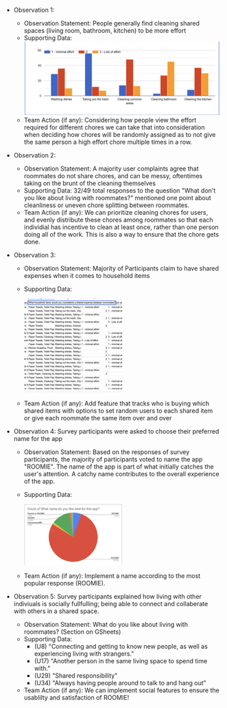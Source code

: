 - Observation 1: 
    - Observation Statement: People generally find cleaning shared spaces (living room, bathroom, kitchen) to be more effort
    - Supporting Data: 
    ![Survey Response Screenshot](../src/imgs/Observation1_data.png)
    - Team Action (if any): Considering how people view the effort required for different chores we can take that into consideration when deciding how chores will be randomly assigned as to not give the same person a high effort chore multiple times in a row.

- Observation 2:
    - Observation Statement: A majority user complaints agree that roommates do not share chores, and can be messy, oftentimes taking on the brunt of the cleaning themselves
    - Supporting Data: 32/49 total responses to the question "What don't you like about living with roommates?" mentioned one point about cleanliness or uneven chore splitting between roommates. 
    - Team Action (if any): We can prioritize cleaning chores for users, and evenly distribute these chores among roommates so that each individial has incentive to clean at least once, rather than one person doing all of the work. This is also a way to ensure that the chore gets done. 

- Observation 3:
    - Observation Statement: Majority of Participants claim to have shared expenses when it comes to household items
    - Supporting Data:
      
         <img src =../src/imgs/SE-survey.png height=50% width=50%> 
    
    - Team Action (if any): Add feature that tracks who is buying which shared items with options to set random users to each shared item or give each roommate the same item over and over

- Observation 4: Survey participants were asked to choose their preferred name for the app 
    - Observation Statement: Based on the responses of survey participants, the majority of participants voted to name
    the app "ROOMIE". The name of the app is part of what initially catches the user's attention. A catchy name contributes to the overall experience of the app.
    - Supporting Data:

        <img src =../src/imgs/Name_survey.png height = 50% width = 50%>

    - Team Action (if any): Implement a name according to the most popular response (ROOMIE). 

- Observation 5: Survey participants explained how living with other indiviuals is socially fullfulling; being able to connect and collaberate with others in a shared space. 
    - Observation Statement: What do you like about living with roommates? (Section on GSheets) 
    - Supporting Data: 
        - (U8) "Connecting and getting to know new people, as well as experiencing living with strangers."
        - (U17) "Another person in the same living space to spend time with."
        - (U29) "Shared responsibility"
        - (U34) "Always having people around to talk to and hang out"
    - Team Action (if any): We can implement social features to ensure the usablilty and satisfaction of ROOMIE!
